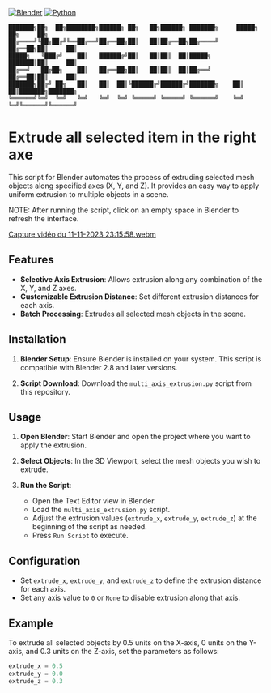 [![Blender](https://img.shields.io/badge/Blender-3.6-orange.svg)](https://www.blender.org/download/releases/3-6/)
[![Python](https://img.shields.io/badge/Python-3.10.13-blue.svg)](https://www.python.org/downloads/release/python-31013/)
```
███████╗██╗  ██╗████████╗██████╗ ██╗   ██╗██████╗ ███████╗     █████╗ ██╗     ██╗     
██╔════╝╚██╗██╔╝╚══██╔══╝██╔══██╗██║   ██║██╔══██╗██╔════╝    ██╔══██╗██║     ██║     
█████╗   ╚███╔╝    ██║   ██████╔╝██║   ██║██║  ██║█████╗      ███████║██║     ██║     
██╔══╝   ██╔██╗    ██║   ██╔══██╗██║   ██║██║  ██║██╔══╝      ██╔══██║██║     ██║     
███████╗██╔╝ ██╗   ██║   ██║  ██║╚██████╔╝██████╔╝███████╗    ██║  ██║███████╗███████╗
╚══════╝╚═╝  ╚═╝   ╚═╝   ╚═╝  ╚═╝ ╚═════╝ ╚═════╝ ╚══════╝    ╚═╝  ╚═╝╚══════╝╚══════╝
```

# Extrude all selected item in the right axe

This script for Blender automates the process of extruding selected mesh objects along specified axes (X, Y, and Z). It provides an easy way to apply uniform extrusion to multiple objects in a scene.

NOTE: After running the script, click on an empty space in Blender to refresh the interface.

[Capture vidéo du 11-11-2023 23:15:58.webm](https://github.com/SECRET-GUEST/animation/assets/92639080/8a71a424-4c05-4574-8075-038db7be520a)


## Features

- **Selective Axis Extrusion**: Allows extrusion along any combination of the X, Y, and Z axes.
- **Customizable Extrusion Distance**: Set different extrusion distances for each axis.
- **Batch Processing**: Extrudes all selected mesh objects in the scene.

## Installation

1. **Blender Setup**:
   Ensure Blender is installed on your system. This script is compatible with Blender 2.8 and later versions.

2. **Script Download**:
   Download the `multi_axis_extrusion.py` script from this repository.

## Usage

1. **Open Blender**:
   Start Blender and open the project where you want to apply the extrusion.

2. **Select Objects**:
   In the 3D Viewport, select the mesh objects you wish to extrude.

3. **Run the Script**:
   - Open the Text Editor view in Blender.
   - Load the `multi_axis_extrusion.py` script.
   - Adjust the extrusion values (`extrude_x`, `extrude_y`, `extrude_z`) at the beginning of the script as needed.
   - Press `Run Script` to execute.

## Configuration

- Set `extrude_x`, `extrude_y`, and `extrude_z` to define the extrusion distance for each axis.
- Set any axis value to `0` or `None` to disable extrusion along that axis.

## Example

To extrude all selected objects by 0.5 units on the X-axis, 0 units on the Y-axis, and 0.3 units on the Z-axis, set the parameters as follows:

```python
extrude_x = 0.5
extrude_y = 0.0
extrude_z = 0.3
```
